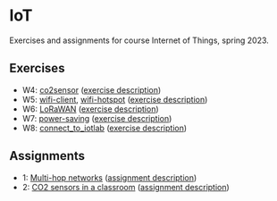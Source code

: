 # IoT

Exercises and assignments for course Internet of Things, spring 2023.

## Exercises

- W4: [co2sensor](https://github.com/tjomson/IoT/tree/master/co2sensor) ([exercise description](https://github.com/FlapKap/IoT-CO2-sensor-exercise))
- W5: [wifi-client](https://github.com/tjomson/IoT/tree/master/wifi-client), [wifi-hotspot](https://github.com/tjomson/IoT/tree/master/wifi-hotspot) ([exercise description](https://github.com/FlapKap/IoT-WiFi-Exercise))
- W6: [LoRaWAN](https://github.com/tjomson/IoT/tree/master/LoRaWAN) ([exercise description](https://github.com/FlapKap/IoT-LoRaWAN-Exercise))
- W7: [power-saving](https://github.com/tjomson/IoT/tree/master/power-saving) ([exercise description](https://github.com/FlapKap/IoT-Energy-Exercise))
- W8: [connect_to_iotlab](https://github.com/tjomson/IoT/blob/master/connect_to_iotlab.md) ([exercise description](https://github.itu.dk/khjo/IoT2023-TestBedResources/blob/main/Connecting.md))

## Assignments

- 1: [Multi-hop networks](https://github.com/tjomson/IoT/tree/master/assignment1) ([assignment description](https://github.com/tjomson/IoT/blob/master/assignment1/assignment1-description.pdf))
- 2: [CO2 sensors in a classroom](https://github.com/tjomson/IoT/tree/master/assignment2) ([assignment description](https://github.com/tjomson/IoT/blob/master/assignment2/assignment2-description.pdf))
